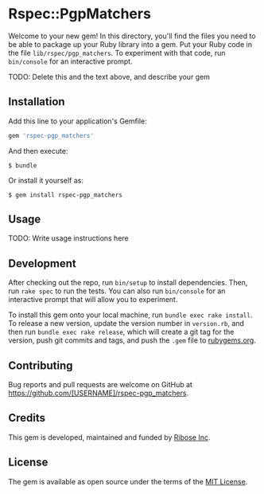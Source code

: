# Rspec::PgpMatchers

Welcome to your new gem! In this directory, you'll find the files you need to be able to package up your Ruby library into a gem. Put your Ruby code in the file `lib/rspec/pgp_matchers`. To experiment with that code, run `bin/console` for an interactive prompt.

TODO: Delete this and the text above, and describe your gem

## Installation

Add this line to your application's Gemfile:

```ruby
gem 'rspec-pgp_matchers'
```

And then execute:

    $ bundle

Or install it yourself as:

    $ gem install rspec-pgp_matchers

## Usage

TODO: Write usage instructions here

## Development

After checking out the repo, run `bin/setup` to install dependencies. Then, run `rake spec` to run the tests. You can also run `bin/console` for an interactive prompt that will allow you to experiment.

To install this gem onto your local machine, run `bundle exec rake install`. To release a new version, update the version number in `version.rb`, and then run `bundle exec rake release`, which will create a git tag for the version, push git commits and tags, and push the `.gem` file to [rubygems.org](https://rubygems.org).

## Contributing

Bug reports and pull requests are welcome on GitHub at https://github.com/[USERNAME]/rspec-pgp_matchers.

## Credits

This gem is developed, maintained and funded by [Ribose Inc](https://www.ribose.com).

## License

The gem is available as open source under the terms of the [MIT License](https://opensource.org/licenses/MIT).
